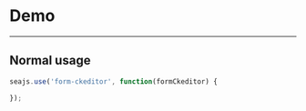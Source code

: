 # Demo

---

## Normal usage

````javascript
seajs.use('form-ckeditor', function(formCkeditor) {

});
````

